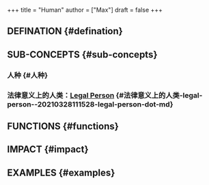 +++
title = "Human"
author = ["Max"]
draft = false
+++

## DEFINATION {#defination}


## SUB-CONCEPTS {#sub-concepts}


### 人种 {#人种}


### 法律意义上的人类：[Legal Person](20210328111528-legal_person.md) {#法律意义上的人类-legal-person--20210328111528-legal-person-dot-md}


## FUNCTIONS {#functions}


## IMPACT {#impact}


## EXAMPLES {#examples}
